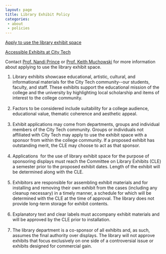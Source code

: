 ```yaml
---
layout: page
title: Library Exhibit Policy
categories:
 - about
 - policies
---
```

<p><a href="https://citytech-cuny.libwizard.com/f/LibraryExhibitApplicationForm">Apply to use the library exhibit space</a></p>
<p><a href="https://docs.google.com/document/d/e/2PACX-1vTs2oiFUP0yNN1_awlXIhoTSmag8oUbJdpypXAv422Yoby4fQfTEEw8BtrJhiVdlIwyNbWy_9TsBxsp/pub">Accessible Exhibits at City Tech</a></p>

<p>Contact <a href="mailto:nprince@citytech.cuny.edu"> Prof. Nandi Prince</a> or <a href="mailto:keith.muchowski15@citytech.cuny.edu?subject=Exhibits%20Inquiry">Prof. Keith Muchowski</a> for more information about applying to use the library exhibit space.</p>

<ol>
  <li>Library exhibits showcase educational, artistic, cultural, and informational materials for the City Tech community--our students, faculty, and staff. These exhibits support the educational mission of the college and the university by highlighting local scholarship and items of interest to the college community.</li><br />
  <li>Factors to be considered include suitability for a college audience, educational value, thematic coherence and aesthetic appeal.</li><br />
  <li>Exhibit applications may come from departments, groups and individual members of the City Tech community. Groups or individuals not affiliated with City Tech may apply to use the exhibit space with a sponsor from within the college community. If a proposed exhibit has outstanding merit, the CLE may choose to act as that sponsor.</li><br />
  <li>Applications &nbsp;for the use of library exhibit space for the purpose of sponsoring displays must reach the Committee on Library Exhibits (CLE) a semester prior to the proposed exhibit dates. Length of the exhibit will be determined along with the CLE. </li><br />
  <li>Exhibitors are responsible for assembling exhibit materials and for installing and removing their own exhibit from the cases (including any cleanup necessary) in a timely manner, a schedule for which will be determined with the CLE at the time of approval. The library does not provide long-term storage for exhibit contents.</li><br />
  <li>Explanatory text and clear labels must accompany exhibit materials and will be approved by the CLE prior to installation.</li><br />
  <li>The library department is a co-sponsor of all exhibits and, as such, assumes the final authority over displays. The library will not approve exhibits that focus exclusively on one side of a controversial issue or exhibits designed for commercial gain.</li><br />
</ol>
